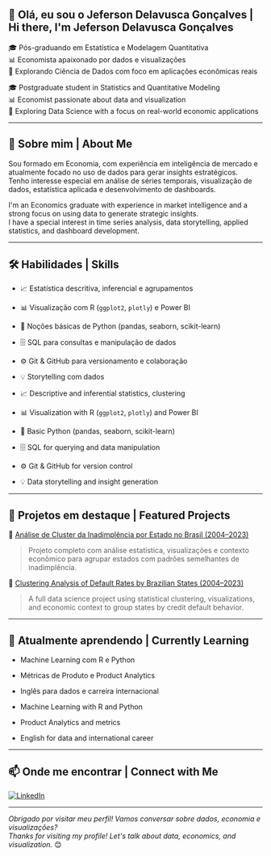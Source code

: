 ## 👋 Olá, eu sou o Jeferson Delavusca Gonçalves | Hi there, I'm Jeferson Delavusca Gonçalves

🎓 Pós-graduando em Estatística e Modelagem Quantitativa  
📊 Economista apaixonado por dados e visualizações  
🚀 Explorando Ciência de Dados com foco em aplicações econômicas reais

🎓 Postgraduate student in Statistics and Quantitative Modeling  
📊 Economist passionate about data and visualization  
🚀 Exploring Data Science with a focus on real-world economic applications

---

## 💼 Sobre mim | About Me

Sou formado em Economia, com experiência em inteligência de mercado e atualmente focado no uso de dados para gerar insights estratégicos.  
Tenho interesse especial em análise de séries temporais, visualização de dados, estatística aplicada e desenvolvimento de dashboards.

I'm an Economics graduate with experience in market intelligence and a strong focus on using data to generate strategic insights.  
I have a special interest in time series analysis, data storytelling, applied statistics, and dashboard development.

---

## 🛠️ Habilidades | Skills

- 📈 Estatística descritiva, inferencial e agrupamentos
- 📊 Visualização com R (`ggplot2`, `plotly`) e Power BI
- 🐍 Noções básicas de Python (pandas, seaborn, scikit-learn)
- 🗄️ SQL para consultas e manipulação de dados
- ⚙️ Git & GitHub para versionamento e colaboração
- 💡 Storytelling com dados

- 📈 Descriptive and inferential statistics, clustering
- 📊 Visualization with R (`ggplot2`, `plotly`) and Power BI
- 🐍 Basic Python (pandas, seaborn, scikit-learn)
- 🗄️ SQL for querying and data manipulation
- ⚙️ Git & GitHub for version control
- 💡 Data storytelling and insight generation

---

## 📂 Projetos em destaque | Featured Projects

🔹 [Análise de Cluster da Inadimplência por Estado no Brasil (2004–2023)](https://github.com/Jeff-Delavusca/inadimplencia-cluster-brasil)  
> Projeto completo com análise estatística, visualizações e contexto econômico para agrupar estados com padrões semelhantes de inadimplência.

🔹 [Clustering Analysis of Default Rates by Brazilian States (2004–2023)](https://github.com/Jeff-Delavusca/inadimplencia-cluster-brasil)  
> A full data science project using statistical clustering, visualizations, and economic context to group states by credit default behavior.

---

## 🌱 Atualmente aprendendo | Currently Learning

- Machine Learning com R e Python  
- Métricas de Produto e Product Analytics  
- Inglês para dados e carreira internacional

- Machine Learning with R and Python  
- Product Analytics and metrics  
- English for data and international career

---

## 📫 Onde me encontrar | Connect with Me

[![LinkedIn](https://img.shields.io/badge/-LinkedIn-0077B5?logo=linkedin&logoColor=white&style=flat-square)](https://www.linkedin.com/in/jefersondelavusca/)  

---

_Obrigado por visitar meu perfil! Vamos conversar sobre dados, economia e visualizações?_  
_Thanks for visiting my profile! Let's talk about data, economics, and visualization._ 😊
